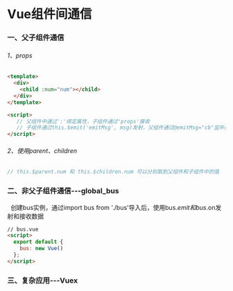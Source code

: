 # Vue组件间通信
### 一、父子组件通信
###### 1、props
```html
<template>
  <div>
    <child :num="num"></child>
  </div>
</template>

<script>
   // 父组件中通过':'绑定属性，子组件通过'props'接收
   // 子组件通过this.$emit('emitMsg', msg)发射，父组件通过@emitMsg="cb"监听属性，触发回调函数
</script>
``` 
###### 2、使用$parent、$children
```javascript
// this.$parent.num 和 this.$children.num 可以分别取到父组件和子组件中的值
```
###	二、非父子组件通信---global_bus<br/>
   创建bus实例，通过import bus from './bus'导入后，使用bus.$emit和bus.$on发射和接收数据
```html
// bus.vue
<script>
  export default {
    bus: new Vue()
  };
</script>
```
###	三、复杂应用---Vuex

